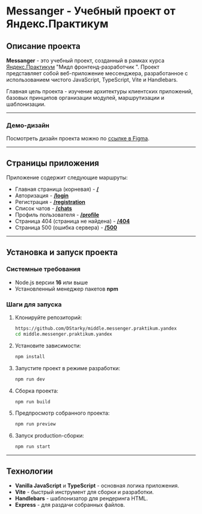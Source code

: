 # Messanger - Учебный проект от Яндекс.Практикум

## Описание проекта

**Messanger** - это учебный проект, созданный в рамках курса [Яндекс.Практикум](https://praktikum.yandex.ru/) "Мидл фронтенд-разработчик
". Проект представляет собой веб-приложение мессенджера, разработанное с использованием чистого JavaScript, TypeScript, Vite и Handlebars.

Главная цель проекта - изучение архитектуры клиентских приложений, базовых принципов организации модулей, маршрутизации и шаблонизации.

---

### Демо-дизайн

Посмотреть дизайн проекта можно по [ссылке в Figma](https://www.figma.com/design/ywRG2C92lViK15kEAE6tzc/Messanger-VanillaJS).

---

## Страницы приложения

Приложение содержит следующие маршруты:

- Главная страница (корневая) - [**/**](http://localhost:5173/)
- Авторизация - [**/login**](http://localhost:5173/login)
- Регистрация - [**/registration**](http://localhost:5173/registration)
- Список чатов - [**/chats**](http://localhost:5173/chats)
- Профиль пользователя - [**/profile**](http://localhost:5173/profile)
- Страница 404 (страница не найдена) - [**/404**](http://localhost:5173/404)
- Страница 500 (ошибка сервера) - [**/500**](http://localhost:5173/500)

---

## Установка и запуск проекта

### Системные требования

- Node.js версии **16** или выше
- Установленный менеджер пакетов **npm**

### Шаги для запуска

1. Клонируйте репозиторий:

   ```bash
   https://github.com/DStarky/middle.messenger.praktikum.yandex
   cd middle.messenger.praktikum.yandex
   ```
  

2. Установите зависимости:

   ```bash
   npm install
   ```

3. Запустите проект в режиме разработки:

   ```bash
   npm run dev
   ```

4. Сборка проекта:

   ```bash
   npm run build
   ```

5. Предпросмотр собранного проекта:

   ```bash
   npm run preview
   ```

6. Запуск production-сборки:

   ```bash
   npm run start
   ```

---

## Технологии

- **Vanilla JavaScript** и **TypeScript** - основная логика приложения.
- **Vite** - быстрый инструмент для сборки и разработки.
- **Handlebars** - шаблонизатор для рендеринга HTML.
- **Express** - для раздачи собранных файлов.
